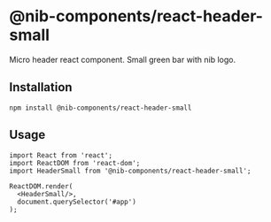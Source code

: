 # @nib-components/react-header-small

Micro header react component. Small green bar with nib logo.

## Installation

    npm install @nib-components/react-header-small

## Usage

    import React from 'react';
    import ReactDOM from 'react-dom';
    import HeaderSmall from '@nib-components/react-header-small';

    ReactDOM.render(
      <HeaderSmall/>,
      document.querySelector('#app')
    );
